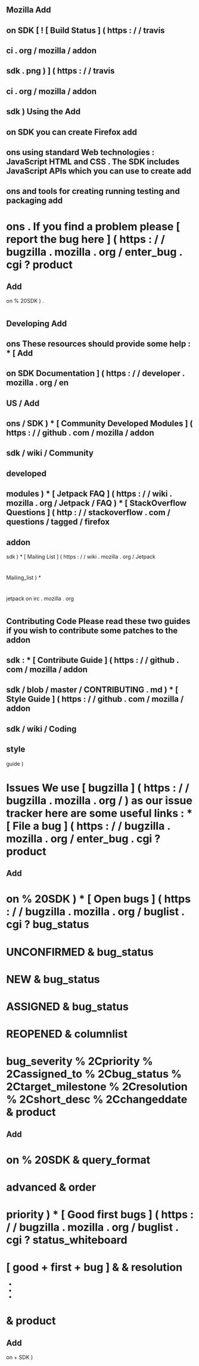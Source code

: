 #
Mozilla
Add
-
on
SDK
[
!
[
Build
Status
]
(
https
:
/
/
travis
-
ci
.
org
/
mozilla
/
addon
-
sdk
.
png
)
]
(
https
:
/
/
travis
-
ci
.
org
/
mozilla
/
addon
-
sdk
)
Using
the
Add
-
on
SDK
you
can
create
Firefox
add
-
ons
using
standard
Web
technologies
:
JavaScript
HTML
and
CSS
.
The
SDK
includes
JavaScript
APIs
which
you
can
use
to
create
add
-
ons
and
tools
for
creating
running
testing
and
packaging
add
-
ons
.
If
you
find
a
problem
please
[
report
the
bug
here
]
(
https
:
/
/
bugzilla
.
mozilla
.
org
/
enter_bug
.
cgi
?
product
=
Add
-
on
%
20SDK
)
.
#
#
Developing
Add
-
ons
These
resources
should
provide
some
help
:
*
[
Add
-
on
SDK
Documentation
]
(
https
:
/
/
developer
.
mozilla
.
org
/
en
-
US
/
Add
-
ons
/
SDK
)
*
[
Community
Developed
Modules
]
(
https
:
/
/
github
.
com
/
mozilla
/
addon
-
sdk
/
wiki
/
Community
-
developed
-
modules
)
*
[
Jetpack
FAQ
]
(
https
:
/
/
wiki
.
mozilla
.
org
/
Jetpack
/
FAQ
)
*
[
StackOverflow
Questions
]
(
http
:
/
/
stackoverflow
.
com
/
questions
/
tagged
/
firefox
-
addon
-
sdk
)
*
[
Mailing
List
]
(
https
:
/
/
wiki
.
mozilla
.
org
/
Jetpack
#
Mailing_list
)
*
#
jetpack
on
irc
.
mozilla
.
org
#
#
Contributing
Code
Please
read
these
two
guides
if
you
wish
to
contribute
some
patches
to
the
addon
-
sdk
:
*
[
Contribute
Guide
]
(
https
:
/
/
github
.
com
/
mozilla
/
addon
-
sdk
/
blob
/
master
/
CONTRIBUTING
.
md
)
*
[
Style
Guide
]
(
https
:
/
/
github
.
com
/
mozilla
/
addon
-
sdk
/
wiki
/
Coding
-
style
-
guide
)
#
#
Issues
We
use
[
bugzilla
]
(
https
:
/
/
bugzilla
.
mozilla
.
org
/
)
as
our
issue
tracker
here
are
some
useful
links
:
*
[
File
a
bug
]
(
https
:
/
/
bugzilla
.
mozilla
.
org
/
enter_bug
.
cgi
?
product
=
Add
-
on
%
20SDK
)
*
[
Open
bugs
]
(
https
:
/
/
bugzilla
.
mozilla
.
org
/
buglist
.
cgi
?
bug_status
=
UNCONFIRMED
&
bug_status
=
NEW
&
bug_status
=
ASSIGNED
&
bug_status
=
REOPENED
&
columnlist
=
bug_severity
%
2Cpriority
%
2Cassigned_to
%
2Cbug_status
%
2Ctarget_milestone
%
2Cresolution
%
2Cshort_desc
%
2Cchangeddate
&
product
=
Add
-
on
%
20SDK
&
query_format
=
advanced
&
order
=
priority
)
*
[
Good
first
bugs
]
(
https
:
/
/
bugzilla
.
mozilla
.
org
/
buglist
.
cgi
?
status_whiteboard
=
[
good
+
first
+
bug
]
&
&
resolution
=
-
-
-
&
product
=
Add
-
on
+
SDK
)
